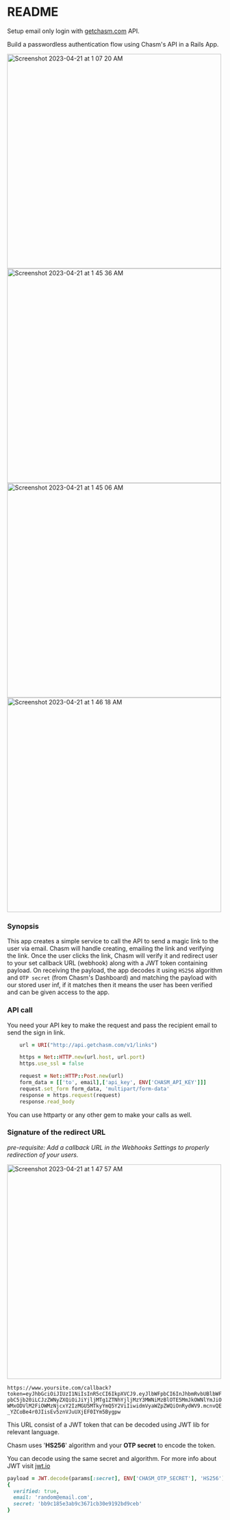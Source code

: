 # README

Setup email only login with [getchasm.com](https://getchasm.com) API.

Build a passwordless authentication flow using Chasm's API in a Rails App.

<img width="500" alt="Screenshot 2023-04-21 at 1 07 20 AM" src="https://user-images.githubusercontent.com/45653859/233476376-b972e3ba-992f-4169-b3da-f9ca48a65b71.png">
<img width="500" alt="Screenshot 2023-04-21 at 1 45 36 AM" src="https://user-images.githubusercontent.com/45653859/233483786-85042e21-293b-4293-8e7a-4373f077ab8d.png">
<img width="500" alt="Screenshot 2023-04-21 at 1 45 06 AM" src="https://user-images.githubusercontent.com/45653859/233483691-69619047-8e07-40ca-ac9c-7d021872d846.png">
<img width="500" alt="Screenshot 2023-04-21 at 1 46 18 AM" src="https://user-images.githubusercontent.com/45653859/233483917-4de9659e-7b5c-4356-ba39-639f9255b5a1.png">



### Synopsis

This app creates a simple service to call the API to send a magic link to the user via email. Chasm will handle creating, emailing the link and verifying the link. Once the user clicks the link, Chasm will verify it and redirect user to your set callback URL (webhook) along with a JWT token containing payload. On receiving the payload, the app decodes it using `HS256` algorithm and `OTP secret` (from Chasm's Dashboard) and matching the payload with our stored user inf, if it matches then it means the user has been verified and can be given access to the app.

### API call

You need your API key to make the request and pass the recipient email to send the sign in link.

```ruby
    url = URI("http://api.getchasm.com/v1/links")

    https = Net::HTTP.new(url.host, url.port)
    https.use_ssl = false

    request = Net::HTTP::Post.new(url)
    form_data = [['to', email],['api_key', ENV['CHASM_API_KEY']]]
    request.set_form form_data, 'multipart/form-data'
    response = https.request(request)
    response.read_body
```

You can use httparty or any other gem to make your calls as well.


### Signature of the redirect URL

*pre-requisite: Add a callback URL in the Webhooks Settings to properly redirection of your users.*

<img width="500" alt="Screenshot 2023-04-21 at 1 47 57 AM" src="https://user-images.githubusercontent.com/45653859/233484258-c8042bde-9f8c-413c-b8b3-83657d724771.png">


`https://www.yoursite.com/callback?token=eyJhbGciOiJIUzI1NiIsInR5cCI6IkpXVCJ9.eyJlbWFpbCI6InJhbmRvbUBlbWFpbC5jb20iLCJzZWNyZXQiOiJiYjljMTg1ZTNhYjljMzY3MWNiMzBlOTE5MmJkOWNlYmJiOWMxODVlM2FiOWMzNjcxY2IzMGU5MTkyYmQ5Y2ViIiwidmVyaWZpZWQiOnRydWV9.mcnvQE_YZCoBe4r0JIisEv5znVJuUXjEF0IYm5Bygpw`

This URL consist of a JWT token that can be decoded using JWT lib for relevant language. 

Chasm uses '**HS256**' algorithm and your **OTP secret** to encode the token.

You can decode using the same secret and algorithm. For more info about JWT visit [jwt.io](https://jwt.io)

```ruby
payload = JWT.decode(params[:secret], ENV['CHASM_OTP_SECRET'], 'HS256')[0]
{
  verified: true,
  email: 'random@email.com',
  secret: 'bb9c185e3ab9c3671cb30e9192bd9ceb'
}
```



